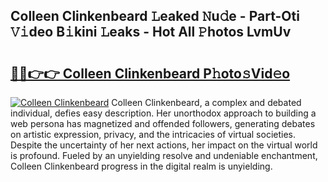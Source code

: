## Colleen Clinkenbeard 𝙻eaked 𝙽u𝚍e - Part-Oti 𝚅𝚒deo B𝚒kini 𝙻eaks - Hot All 𝙿hotos LvmUv

# <h2><a href="http://ld2zj4r.urlbe.top/?page=Colleen+Clinkenbeard">🔗🔗👉👉 Colleen Clinkenbeard P𝚑oto𝚜Vid𝚎o</a></h2>

[![Colleen Clinkenbeard](https://i.imgur.com/eBuTRDB.gif)](http://ld2zj4r.urlbe.top/?page=Colleen+Clinkenbeard)
Colleen Clinkenbeard, a complex and debated individual, defies easy description. Her unorthodox approach to building a web persona has magnetized and offended followers, generating debates on artistic expression, privacy, and the intricacies of virtual societies. Despite the uncertainty of her next actions, her impact on the virtual world is profound. Fueled by an unyielding resolve and undeniable enchantment, Colleen Clinkenbeard progress in the digital realm is unyielding.
